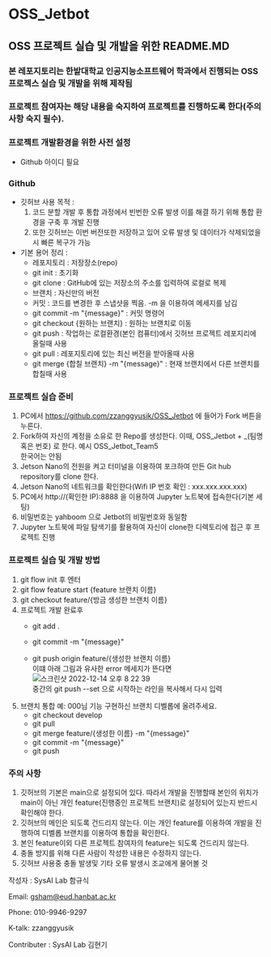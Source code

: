 # OSS_Jetbot



## OSS 프로젝트 실습 및 개발을 위한 README.MD

### 본 레포지토리는 한밭대학교 인공지능소프트웨어 학과에서 진행되는 OSS 프로젝스 실습 및 개발을 위해 제작됨

### 프로젝트 참여자는 해당 내용을 숙지하여 프로젝트를 진행하도록 한다(주의사항 숙지 필수).

### 프로젝트 개발환경을 위한 사전 설정

- Github 아이디 필요

### Github

- 깃허브 사용 목적 :
  1. 코드 분할 개발 후 통합 과정에서 빈번한 오류 발생
     이를 해결 하기 위해 통합 환경을 구축 후 개발 진행
  2. 또한 깃허브는 이번 버전또한 저장하고 있어 오류 발생 및 데이터가 삭제되었을시 빠른 복구가 가능
- 기본 용어 정리 :
  - 레포지토리 : 저장장소(repo)
  - git init : 초기화
  - git clone : GitHub에 있는 저장소의 주소를 입력하여 로컬로 복제
  - 브랜치 : 자신만의 버전
  - 커밋 : 코드를 변경한 후 스냅샷을 찍음. -m 을 이용하여 메세지를 남김
  - git commit -m "{message}" : 커밋 명령어
  - git checkout {원하는 브랜치} : 원하는 브랜치로 이동
  - git push : 작업하는 로컬환경(본인 컴퓨터)에서 깃허브 프로젝트 레포지리에 올릴때 사용
  - git pull : 레포지토리에 있는 최신 버전을 받아올때 사용
  - git merge {합칠 브랜치} -m "{message}" : 현재 브랜치에서 다른 브랜치를 합칠때 사용

### 프로젝트 실습 준비

1. PC에서 https://github.com/zzanggyusik/OSS_Jetbot 에 들어가 Fork 버튼을 누른다.
2. Fork하여 자신의 계정을 소유로 한 Repo를 생성한다. 이때, OSS_Jetbot + _(팀명 혹은 번호) 로 한다. 예시 OSS_Jetbot_Team5
   <br>
   한국어는 안됨
3. Jetson Nano의 전원을 켜고 터미널을 이용하여 포크하여 만든 Git hub repository를 clone 한다.
4. Jetson Nano의 네트워크를 확인한다(Wifi IP 번호 확인 : xxx.xxx.xxx.xxx)
5. PC에서 http://(확인한 IP):8888 을 이용하여 Jupyter 노트북에 접속한다(기본 세팅)
6. 비밀번호는 yahboom 으로 Jetbot의 비밀번호와 동일함
7. Jupyter 노트북에 파일 탐색기를 활용하여 자신이 clone한 디렉토리에 접근 후 프로젝트 진행

### 프로젝트 실습 및 개발 방법

1. git flow init 후 엔터
2. git flow feature start {feature 브랜치 이름}
3. git checkout feature/{방금 생성한 브랜치 이름}
4. 프로젝트 개발 완료후
   - git add .

   - git commit -m "{message}"

   - git push origin feature/{생성한 브랜치 이름}
     <br>이떄 아래 그림과 유사한 error 메세지가 뜬다면
     <br>![스크린샷 2022-12-14 오후 8 22 39](https://user-images.githubusercontent.com/97441976/207582588-b1d701dc-798f-49ac-a9bd-2a481597d091.png)
     <br> 중간의 git push --set 으로 시작하는 라인을 복사해서 다시 입력
5. 브랜치 통합
   예: 000님 기능 구현하신 브랜치 디벨롭에 올려주세요.
   - git checkout develop
   - git pull
   - git merge feature/{생성한 이름} -m "{message}"
   - git commit -m "{message}"
   - git push

### 주의 사항

1. 깃허브의 기본은 main으로 설정되어 있다. 따라서 개발을 진행할때 본인의 위치가 main이 아닌 개인 feature(진행중인 프로젝트 브랜치)로 설정되어 있는지 반드시 확인해야 한다.
2. 깃허브의 메인은 되도록 건드리지 않는다.
   이는 개인 feature를 이용하여 개발을 진행하여 디벨롭 브랜치를 이용하여 통합을 확인한다.
3. 본인 feature이외 다른 프로젝트 참여자의 feature는 되도록 건드리지 않는다.
4. 충돌 방지를 위해 다른 사람이 작성한 내용은 수정하지 않는다.
5. 깃허브 사용중 충돌 발생및 기타 오류 발생시 조교에게 물어볼 것



작성자 : SysAI Lab 함규식

Email: gsham@eud.hanbat.ac.kr

Phone: 010-9946-9297

K-talk: zzanggyusik



Contributer : SysAI Lab 김현기